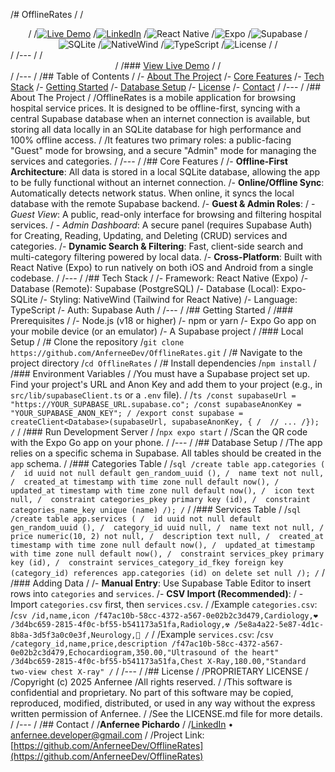 /# OfflineRates
/
/<div align="center">
/
/[![Live Demo](https://img.shields.io/badge/Live%20Demo-offlinerates.vercel.app-brightgreen?style=for-the-badge)](https://offlinerates.vercel.app)
/[![LinkedIn](https://img.shields.io/badge/LinkedIn-0A66C2?style=for-the-badge&logo=linkedin&logoColor=white)](https://www.linkedin.com/in/anfernee-pichardo-0787a637a/)
/![React Native](https://img.shields.io/badge/React%20Native-20232A?style=for-the-badge&logo=react&logoColor=61DAFB)
/![Expo](https://img.shields.io/badge/Expo-000020?style=for-the-badge&logo=expo&logoColor=white)
/![Supabase](https://img.shields.io/badge/Supabase-3ECF8E?style=for-the-badge&logo=supabase&logoColor=white)
/![SQLite](https://img.shields.io/badge/SQLite-003B57?style=for-the-badge&logo=sqlite&logoColor=white)
/![NativeWind](https://img.shields.io/badge/NativeWind-06B6D4?style=for-the-badge&logo=tailwindcss&logoColor=white)
/![TypeScript](https://img.shields.io/badge/TypeScript-3178C6?style=for-the-badge&logo=typescript&logoColor=white)
/![License](https://img.shields.io/badge/License-Proprietary-red.svg?style=for-the-badge)
/
/</div>
/
/---
/
/<div align="center">
/
/### [View Live Demo](https://offlinerates.vercel.app)
/
/</div>
/
/---
/
/## Table of Contents
/
/- [About The Project](#about-the-project)
/- [Core Features](#core-features)
/- [Tech Stack](#tech-stack)
/- [Getting Started](#getting-started)
/- [Database Setup](#database-setup)
/- [License](#license)
/- [Contact](#contact)
/
/---
/
/## About The Project
/
/OfflineRates is a mobile application for browsing hospital service prices. It is designed to be offline-first, syncing with a central Supabase database when an internet connection is available, but storing all data locally in an SQLite database for high performance and 100% offline access.
/
/It features two primary roles: a public-facing "Guest" mode for browsing, and a secure "Admin" mode for managing the services and categories.
/
/---
/
/## Core Features
/
/- **Offline-First Architecture**: All data is stored in a local SQLite database, allowing the app to be fully functional without an internet connection.
/- **Online/Offline Sync**: Automatically detects network status. When online, it syncs the local database with the remote Supabase backend.
/- **Guest & Admin Roles**:
/ - _Guest View_: A public, read-only interface for browsing and filtering hospital services.
/ - _Admin Dashboard_: A secure panel (requires Supabase Auth) for Creating, Reading, Updating, and Deleting (CRUD) services and categories.
/- **Dynamic Search & Filtering**: Fast, client-side search and multi-category filtering powered by local data.
/- **Cross-Platform**: Built with React Native (Expo) to run natively on both iOS and Android from a single codebase.
/
/---
/
/## Tech Stack
/
/- Framework: React Native (Expo)
/- Database (Remote): Supabase (PostgreSQL)
/- Database (Local): Expo-SQLite
/- Styling: NativeWind (Tailwind for React Native)
/- Language: TypeScript
/- Auth: Supabase Auth
/
/---
/
/## Getting Started
/
/### Prerequisites
/
/- Node.js (v18 or higher)
/- npm or yarn
/- Expo Go app on your mobile device (or an emulator)
/- A Supabase project
/
/### Local Setup
/
/# Clone the repository
/`git clone https://github.com/AnferneeDev/OfflineRates.git`
/
/# Navigate to the project directory
/`cd OfflineRates`
/
/# Install dependencies
/`npm install`
/
/### Environment Variables
/
/You must have a Supabase project set up. Find your project's URL and Anon Key and add them to your project (e.g., in `src/lib/supabaseClient.ts` or a `.env` file).
/
/`ts
/const supabaseUrl = "https://YOUR_SUPABASE_URL.supabase.co";
/const supabaseAnonKey = "YOUR_SUPABASE_ANON_KEY";
/
/export const supabase = createClient<Database>(supabaseUrl, supabaseAnonKey, {
/  // ...
/});
/`
/
/### Run Development Server
/
/`npx expo start`
/
/Scan the QR code with the Expo Go app on your phone.
/
/---
/
/## Database Setup
/
/The app relies on a specific schema in Supabase. All tables should be created in the `app` schema.
/
/### Categories Table
/
/`sql
/create table app.categories (
/  id uuid not null default gen_random_uuid (),
/  name text not null,
/  created_at timestamp with time zone null default now(),
/  updated_at timestamp with time zone null default now(),
/  icon text null,
/  constraint categories_pkey primary key (id),
/  constraint categories_name_key unique (name)
/);
/`
/
/### Services Table
/
/`sql
/create table app.services (
/  id uuid not null default gen_random_uuid (),
/  category_id uuid null,
/  name text not null,
/  price numeric(10, 2) not null,
/  description text null,
/  created_at timestamp with time zone null default now(),
/  updated_at timestamp with time zone null default now(),
/  constraint services_pkey primary key (id),
/  constraint services_category_id_fkey foreign key (category_id) references app.categories (id) on delete set null
/);
/`
/
/### Adding Data
/
/- **Manual Entry**: Use Supabase Table Editor to insert rows into `categories` and `services`.
/- **CSV Import (Recommended)**:
/ - Import `categories.csv` first, then `services.csv`.
/
/Example `categories.csv`:
/`csv
/id,name,icon
/f47ac10b-58cc-4372-a567-0e02b2c3d479,Cardiology,❤️
/3d4bc659-2815-4f0c-bf55-b541173a51fa,Radiology,☢️
/5e8a4a22-5e87-4d1c-8b8a-3d5f3a0c0e3f,Neurology,🧠
/`
/
/Example `services.csv`:
/`csv
/category_id,name,price,description
/f47ac10b-58cc-4372-a567-0e02b2c3d479,Echocardiogram,350.00,"Ultrasound of the heart"
/3d4bc659-2815-4f0c-bf55-b541173a51fa,Chest X-Ray,180.00,"Standard two-view chest X-ray"
/`
/
/---
/
/## License
/
/PROPRIETARY LICENSE
/
/Copyright (c) 2025 Anfernee
/All rights reserved.
/
/This software is confidential and proprietary. No part of this software may be copied, reproduced, modified, distributed, or used in any way without the express written permission of Anfernee.
/
/See the LICENSE.md file for more details.
/
/---
/
/## Contact
/
/**Anfernee Pichardo**
/
/[LinkedIn](https://www.linkedin.com/in/anfernee-pichardo-0787a637a/) • anfernee.developer@gmail.com
/
/Project Link: [https://github.com/AnferneeDev/OfflineRates](https://github.com/AnferneeDev/OfflineRates)
